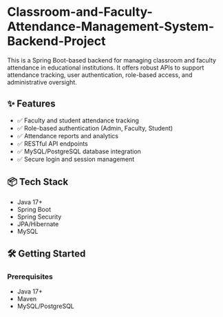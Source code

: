 # Classroom-and-Faculty-Attendance-Management-System-Backend-Project

This is a Spring Boot-based backend for managing classroom and faculty attendance in educational institutions. It offers robust APIs to support attendance tracking, user authentication, role-based access, and administrative oversight.

## ✨ Features

- ✅ Faculty and student attendance tracking
- ✅ Role-based authentication (Admin, Faculty, Student)
- ✅ Attendance reports and analytics
- ✅ RESTful API endpoints
- ✅ MySQL/PostgreSQL database integration
- ✅ Secure login and session management

## 📦 Tech Stack

- Java 17+
- Spring Boot
- Spring Security
- JPA/Hibernate
- MySQL

## 🛠️ Getting Started

### Prerequisites

- Java 17+
- Maven
- MySQL/PostgreSQL
